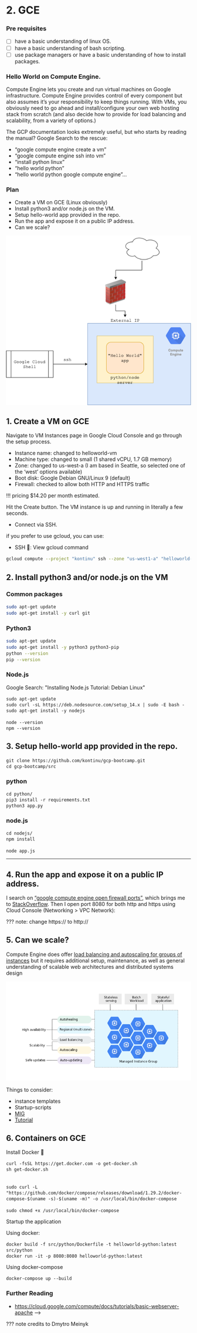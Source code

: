 
# 2. GCE

### Pre requisites

- [ ] have a basic understanding of linux OS.
- [ ] have a basic understanding of bash scripting.
- [ ] use package managers or have a basic understanding of how to install packages.

### Hello World on Compute Engine.


Compute Engine lets you create and run virtual machines on Google infrastructure. Compute Engine provides control of every component but also assumes it’s your responsibility to keep things running. With VMs, you obviously need to go ahead and install/configure your own web hosting stack from scratch (and also decide how to provide for load balancing and scalability, from a variety of options.)

The GCP documentation looks extremely useful, but who starts by reading the manual? Google Search to the rescue:

- “google compute engine create a vm”
- “google compute engine ssh into vm”
- “install python linux”
- “hello world python”
- “hello world python google compute engine”…

### Plan

- Create a VM on GCE (Linux obviously)
- Install python3 and/or node.js on the VM.
- Setup hello-world app provided in the repo.
- Run the app and expose it on a public IP address.
- Can we scale?

![app GCE](static/img/app-gce.png)

## 1. Create a VM on GCE

Navigate to VM Instances page in Google Cloud Console and go through the setup process.

- Instance name: changed to helloworld-vm
- Machine type: changed to small (1 shared vCPU, 1.7 GB memory)
- Zone: changed to us-west-a (I am based in Seattle, so selected one of the ‘west’ options available)
- Boot disk: Google Debian GNU/Linux 9 (default)
- Firewall: checked to allow both HTTP and HTTPS traffic

!!! pricing
    $14.20 per month estimated.

Hit the Create button. The VM instance is up and running in literally a few seconds.

- Connect via SSH.

if you prefer to use gcloud, you can use:

- SSH 🔽: View gcloud command

```bash
gcloud compute --project "kontinu" ssh --zone "us-west1-a" "helloworld-vm"
```


## 2. Install python3 and/or node.js on the VM

### Common packages

```bash
sudo apt-get update
sudo apt-get install -y curl git
```

### Python3

```bash
sudo apt-get update
sudo apt-get install -y python3 python3-pip
python --version
pip --version
```



### Node.js
Google Search: "Installing Node.js Tutorial: Debian Linux"

```
sudo apt-get update
sudo curl -sL https://deb.nodesource.com/setup_14.x | sudo -E bash -
sudo apt-get install -y nodejs

node --version
npm --version
```

## 3. Setup hello-world app provided in the repo.

```
git clone https://github.com/kontinu/gcp-bootcamp.git
cd gcp-bootcamp/src
```

### python

```
cd python/
pip3 install -r requirements.txt
python3 app.py
```

### node.js

```
cd nodejs/
npm install

node app.js
```

---


## 4. Run the app and expose it on a public IP address.

I search on [“google compute engine open firewall ports”](https://www.google.com/search?q=google+compute+engine+open+firewall+ports), which brings me to [StackOverflow](https://stackoverflow.com/questions/21065922/how-to-open-a-specific-port-such-as-9090-in-google-compute-engine). Then I open port 8080 for both http and https using Cloud Console (Networking > VPC Network):


???
    note: change https:// to http://


## 5. Can we scale?

Compute Engine does offer [load balancing and autoscaling for groups of instances](https://cloud.google.com/compute/docs/load-balancing-and-autoscaling) but it requires additional setup, maintenance, as well as general understanding of scalable web architectures and distributed systems design

![MIG](static/img/mig-overview.png)


Things to consider:
- instance templates
- Startup-scripts
- [MIG](https://cloud.google.com/compute/docs/instance-groups)
- [Tutorial](https://cloud.google.com/compute/docs/tutorials/high-availability-load-balancing)

## 6. Containers on GCE

Install Docker 🐳

```
curl -fsSL https://get.docker.com -o get-docker.sh
sh get-docker.sh


sudo curl -L "https://github.com/docker/compose/releases/download/1.29.2/docker-compose-$(uname -s)-$(uname -m)" -o /usr/local/bin/docker-compose

sudo chmod +x /usr/local/bin/docker-compose

```

Startup the application

Using docker:
```
docker build -f src/python/Dockerfile -t helloworld-python:latest src/python
docker run -it -p 8080:8080 helloworld-python:latest
```

Using docker-compose
```
docker-compose up --build
```


### Further Reading

- https://cloud.google.com/compute/docs/tutorials/basic-webserver-apache -->







??? note
    credits to Dmytro Meinyk
